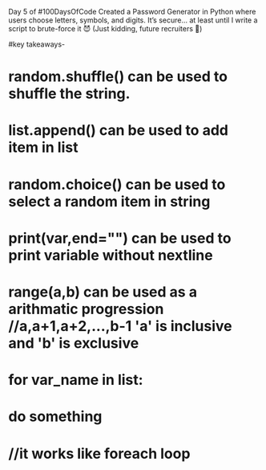 Day 5 of #100DaysOfCode 
Created a Password Generator in Python where users choose letters, symbols, and digits.
It’s secure... at least until I write a script to brute-force it 😈
 (Just kidding, future recruiters 👀)


 
#key takeaways-
# random.shuffle() can be used to shuffle the string.
# list.append() can be used to add item in list
# random.choice() can be used to select a random item in string
# print(var,end="") can be used to print variable without nextline
# range(a,b) can be used as a arithmatic progression //a,a+1,a+2,...,b-1  'a' is inclusive and 'b' is exclusive
# for var_name in list:
# do something
# //it works like foreach loop